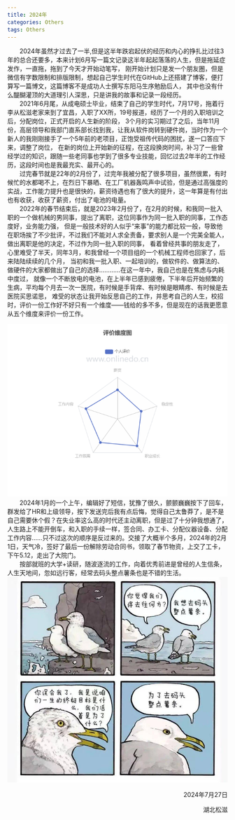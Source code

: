 ```yaml
---
title: 2024年
categories: Others  
tags: Others 
---
```


　　2024年虽然才过去了一半,但是这半年跌宕起伏的经历和内心的挣扎比过往3年的总合还要多，本来计划6月写一篇文记录这半年起起落落的人生，但是拖延症发作，一直拖，拖到了今天才开始动笔写，
刚开始计划只是发一个朋友圈，但是微信有字数限制和排版限制，想起自己学生时代在GitHub上还搭建了博客，便打算写一篇博文，这篇博客不是成功人士撰写东阳马生序勉励后人，
其中也没有什么醍醐灌顶的大道理引人深思，只是讲我的故事和记录一段经历。<br>
　　2021年6月尾，从成电硕士毕业，结束了自己的学生时代，7月17号，拖着行李从松滋老家来到了宜昌，入职了XX所，19号报道，经历了一个月的入职培训之后，分配岗位，正式开启的人生新的阶段，
3个月的实习期过了之后，当年11月份，高层领导和我部门直系部长找到我，让我从软件岗转到硬件岗，当时作为一个新人的我刚刚接手了一个5年前的老项目，正饱受祖传代码的困扰，遂一口答应下来，调整了岗位，
在新的岗位上开始新的征程，在这段换岗时间，补习了一些曾经学过的知识，跟随一些老同事也学到了很多专业技能，回忆过去2年半的工作经历，这段时间也是我最充实、最开心的。<br>
　　过完春节就是22年的2月份了，过完年我被分配了很多项目，虽然很累，有时候忙的水都喝不上，在烈日下暴晒、在工厂机器轰鸣声中试验，但是通过高强度的实战，工作能力提升也是很快的，薪资待遇也有了很大的提升，这一年算是有付出也有收获，收获了薪资，付出了电池的电量。<br>
　　2022年的春节结束后，就是2023年2月份了，在2月的时候，和我同一批入职的一个做机械的男同事，提出了离职，这位同事作为同一批入职的同事，工作态度好，业务能力强，
但是一般技术好的人似乎“来事”的能力都比较一般，导致他在职场挨了不少批评，不过我们不能对人求全责备，要求别人是一个完美全能人，做出离职是他的决定，不过作为同一批入职的同事，
看着曾经共事的朋友走了，心里难受了半天，同年3月，和我曾经一个项目组的一个机械工程师也回家了，后来陆陆续续的几个月，
当初和我一批入职、一起培训的，做软件的、做算法的、做硬件的大家都做出了自己的选择…………在这一年中，我自己也是在焦虑与内耗中度过，
就像一个不断放电的电池，在上半年已感到疲倦，下半年后开始频繁的生病，平均每个月去一次一医院，有时候是手背痒、有时候是眼睛疼、有时候是去医院买思诺思，
难受的状态让我开始反思自己的工作，并思考自己的人生，校招时，评价一份工作好不好只有一个维度——钱给的多不多，但是现在的话我更愿意从五个维度来评价一份工作。
<div align=center><img src="/public/image/2024年/评价维度图.png"/></div>
　　2024年1月的一个上午，编辑好了短信，犹豫了很久，颤颤巍巍按下了回车，群发给了HR和上级领导，按下发送完后我有点后悔，觉得自己太鲁莽了，是不是自己需要休个假？在失业率这么高的时代还主动离职，但是过了十分钟我想通了，人生路上不能开倒车，和入职的手续一样，签合同、办工卡、分配仪器设备、分配工作内容……只不过这次的顺序是反过来的。交接了大概半个多月，2024年的2月1日，天气冷，签好了最后一份解除劳动合同书，领取了春节物资，上交了工卡，下午5.12，走出了大院门。<br>
　　按部就班的大学+读研，随波逐流的工作，向着优秀前进是曾经的人生信条，人生天地间，忽如远行客，经常去码头整点薯条也是不错的生活。
<div align=center><img src="/public/image/2024年/为了去码头整点薯条.jpeg"/></div>
<p align="right" >2024年7月27日</p>
<p align="right" >湖北松滋</p>



